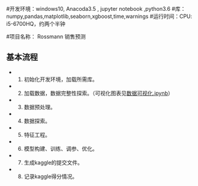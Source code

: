  #开发环境：windows10, Anacoda3.5 , jupyter notebook ,python3.6 
#库： numpy,pandas,matplotlib,seaborn,xgboost,time,warnings
#运行时间：CPU: i5-6700HQ，约两个半钟
 
#项目名称： Rossmann 销售预测

## 基本流程

* 1. 初始化开发环境，加载所需库。
* 2. 加载数据，数据完整性探索。（可视化图表见<a href="数据可视化.ipynb">数据可视化.ipynb</a>）
* 3. 数据预处理。
* 4. 数据探索。
* 5. 特征工程。
* 6. 模型构建、训练、调参、优化。
* 7. 生成kaggle的提交文件。
* 8. 记录kaggle得分情况。